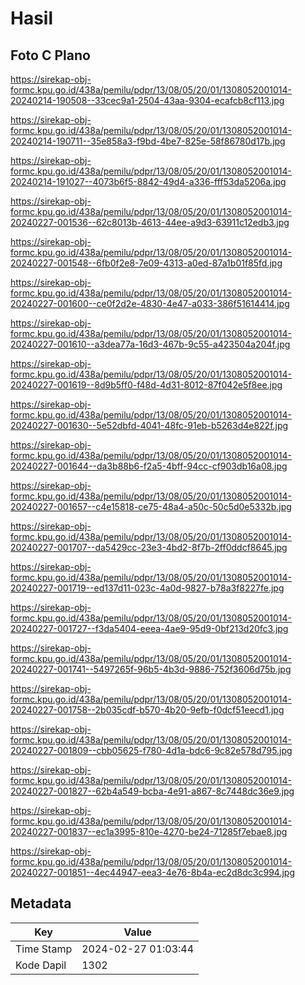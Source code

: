 # Hasil

## Foto C Plano

https://sirekap-obj-formc.kpu.go.id/438a/pemilu/pdpr/13/08/05/20/01/1308052001014-20240214-190508--33cec9a1-2504-43aa-9304-ecafcb8cf113.jpg

https://sirekap-obj-formc.kpu.go.id/438a/pemilu/pdpr/13/08/05/20/01/1308052001014-20240214-190711--35e858a3-f9bd-4be7-825e-58f86780d17b.jpg

https://sirekap-obj-formc.kpu.go.id/438a/pemilu/pdpr/13/08/05/20/01/1308052001014-20240214-191027--4073b6f5-8842-49d4-a336-fff53da5206a.jpg

https://sirekap-obj-formc.kpu.go.id/438a/pemilu/pdpr/13/08/05/20/01/1308052001014-20240227-001536--62c8013b-4613-44ee-a9d3-63911c12edb3.jpg

https://sirekap-obj-formc.kpu.go.id/438a/pemilu/pdpr/13/08/05/20/01/1308052001014-20240227-001548--6fb0f2e8-7e09-4313-a0ed-87a1b01f85fd.jpg

https://sirekap-obj-formc.kpu.go.id/438a/pemilu/pdpr/13/08/05/20/01/1308052001014-20240227-001600--ce0f2d2e-4830-4e47-a033-386f51614414.jpg

https://sirekap-obj-formc.kpu.go.id/438a/pemilu/pdpr/13/08/05/20/01/1308052001014-20240227-001610--a3dea77a-16d3-467b-9c55-a423504a204f.jpg

https://sirekap-obj-formc.kpu.go.id/438a/pemilu/pdpr/13/08/05/20/01/1308052001014-20240227-001619--8d9b5ff0-f48d-4d31-8012-87f042e5f8ee.jpg

https://sirekap-obj-formc.kpu.go.id/438a/pemilu/pdpr/13/08/05/20/01/1308052001014-20240227-001630--5e52dbfd-4041-48fc-91eb-b5263d4e822f.jpg

https://sirekap-obj-formc.kpu.go.id/438a/pemilu/pdpr/13/08/05/20/01/1308052001014-20240227-001644--da3b88b6-f2a5-4bff-94cc-cf903db16a08.jpg

https://sirekap-obj-formc.kpu.go.id/438a/pemilu/pdpr/13/08/05/20/01/1308052001014-20240227-001657--c4e15818-ce75-48a4-a50c-50c5d0e5332b.jpg

https://sirekap-obj-formc.kpu.go.id/438a/pemilu/pdpr/13/08/05/20/01/1308052001014-20240227-001707--da5429cc-23e3-4bd2-8f7b-2ff0ddcf8645.jpg

https://sirekap-obj-formc.kpu.go.id/438a/pemilu/pdpr/13/08/05/20/01/1308052001014-20240227-001719--ed137d11-023c-4a0d-9827-b78a3f8227fe.jpg

https://sirekap-obj-formc.kpu.go.id/438a/pemilu/pdpr/13/08/05/20/01/1308052001014-20240227-001727--f3da5404-eeea-4ae9-95d9-0bf213d20fc3.jpg

https://sirekap-obj-formc.kpu.go.id/438a/pemilu/pdpr/13/08/05/20/01/1308052001014-20240227-001741--5497265f-96b5-4b3d-9886-752f3606d75b.jpg

https://sirekap-obj-formc.kpu.go.id/438a/pemilu/pdpr/13/08/05/20/01/1308052001014-20240227-001758--2b035cdf-b570-4b20-9efb-f0dcf51eecd1.jpg

https://sirekap-obj-formc.kpu.go.id/438a/pemilu/pdpr/13/08/05/20/01/1308052001014-20240227-001809--cbb05625-f780-4d1a-bdc6-9c82e578d795.jpg

https://sirekap-obj-formc.kpu.go.id/438a/pemilu/pdpr/13/08/05/20/01/1308052001014-20240227-001827--62b4a549-bcba-4e91-a867-8c7448dc36e9.jpg

https://sirekap-obj-formc.kpu.go.id/438a/pemilu/pdpr/13/08/05/20/01/1308052001014-20240227-001837--ec1a3995-810e-4270-be24-71285f7ebae8.jpg

https://sirekap-obj-formc.kpu.go.id/438a/pemilu/pdpr/13/08/05/20/01/1308052001014-20240227-001851--4ec44947-eea3-4e76-8b4a-ec2d8dc3c994.jpg


## Metadata

| Key        | Value               |
| ---------- | ------------------- |
| Time Stamp | 2024-02-27 01:03:44 |
| Kode Dapil | 1302                |



